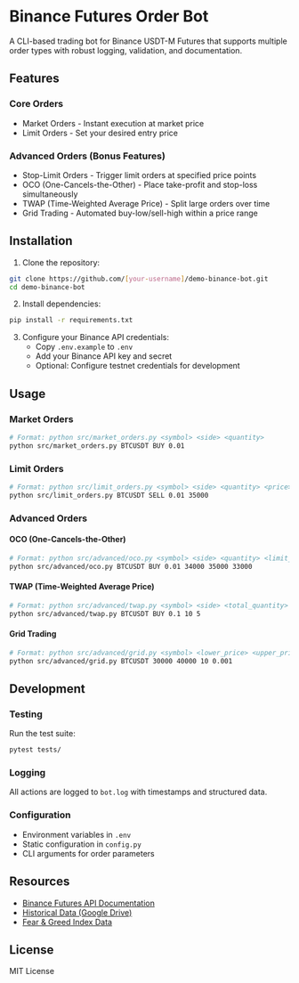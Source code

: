 # Binance Futures Order Bot

A CLI-based trading bot for Binance USDT-M Futures that supports multiple order types with robust logging, validation, and documentation.

## Features

### Core Orders
- Market Orders - Instant execution at market price
- Limit Orders - Set your desired entry price

### Advanced Orders (Bonus Features)
- Stop-Limit Orders - Trigger limit orders at specified price points
- OCO (One-Cancels-the-Other) - Place take-profit and stop-loss simultaneously
- TWAP (Time-Weighted Average Price) - Split large orders over time
- Grid Trading - Automated buy-low/sell-high within a price range

## Installation

1. Clone the repository:
```bash
git clone https://github.com/[your-username]/demo-binance-bot.git
cd demo-binance-bot
```

2. Install dependencies:
```bash
pip install -r requirements.txt
```

3. Configure your Binance API credentials:
   - Copy `.env.example` to `.env`
   - Add your Binance API key and secret
   - Optional: Configure testnet credentials for development

## Usage

### Market Orders
```bash
# Format: python src/market_orders.py <symbol> <side> <quantity>
python src/market_orders.py BTCUSDT BUY 0.01
```

### Limit Orders
```bash
# Format: python src/limit_orders.py <symbol> <side> <quantity> <price>
python src/limit_orders.py BTCUSDT SELL 0.01 35000
```

### Advanced Orders

#### OCO (One-Cancels-the-Other)
```bash
# Format: python src/advanced/oco.py <symbol> <side> <quantity> <limit_price> <stop_price> <stop_limit_price>
python src/advanced/oco.py BTCUSDT BUY 0.01 34000 35000 33000
```

#### TWAP (Time-Weighted Average Price)
```bash
# Format: python src/advanced/twap.py <symbol> <side> <total_quantity> <num_chunks> <interval_minutes>
python src/advanced/twap.py BTCUSDT BUY 0.1 10 5
```

#### Grid Trading
```bash
# Format: python src/advanced/grid.py <symbol> <lower_price> <upper_price> <num_grids> <quantity_per_grid>
python src/advanced/grid.py BTCUSDT 30000 40000 10 0.001
```

## Development

### Testing
Run the test suite:
```bash
pytest tests/
```

### Logging
All actions are logged to `bot.log` with timestamps and structured data.

### Configuration
- Environment variables in `.env`
- Static configuration in `config.py`
- CLI arguments for order parameters

## Resources
- [Binance Futures API Documentation](https://binance-docs.github.io/apidocs/futures/en/)
- [Historical Data (Google Drive)](https://drive.google.com/file/d/1IAfLZwu6rJzyWKgBToqwSmmVYU6VbjVs/view)
- [Fear & Greed Index Data](https://drive.google.com/file/d/1PgQC0tO8XN-wqkNyghWc_-mnrYv_nhSf/view)

## License
MIT License